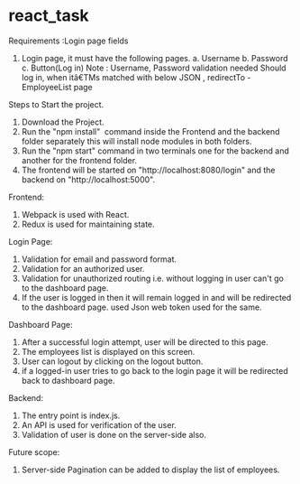 # react_task

Requirements :Login page fields
1. Login page, it must have the following pages.
a. Username
b. Password
c. Button(Log in)
Note :
Username, Password validation needed
Should log in, when itâ€TMs matched with below JSON , redirectTo - EmployeeList page

Steps to Start the project.
1. Download the Project.
2. Run the "npm install"  command inside the Frontend and the backend folder separately this will install node modules in both folders.
3. Run the "npm start" command in two terminals one for the backend and another for the frontend folder.
4. The frontend will be started on "http://localhost:8080/login" and the backend on "http://localhost:5000".

Frontend:
1. Webpack is used with React.
2. Redux is used for maintaining state.

Login Page:
1. Validation for email and password format.
2. Validation for an authorized user.
3. Validation for unauthorized routing i.e. without logging in user can't go to the dashboard page.
4. If the user is logged in then it will remain logged in and will be redirected to the dashboard page. used Json web token used for the same.

Dashboard Page:
1. After a successful login attempt, user will be directed to this page.
2. The employees list is displayed on this screen.
3. User can logout by clicking on the logout button.
4. if a logged-in user tries to go back to the login page it will be redirected back to dashboard page.

Backend:
1. The entry point is index.js.
2. An API is used for verification of the user. 
3. Validation of user is done on the server-side also.

Future scope:
1. Server-side Pagination can be added to display the list of employees.
